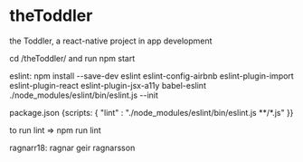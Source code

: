 # theToddler
the Toddler, a react-native project in app development

cd /theToddler/ and run npm start

eslint: npm install --save-dev eslint eslint-config-airbnb eslint-plugin-import eslint-plugin-react eslint-plugin-jsx-a11y babel-eslint
  ./node_modules/eslint/bin/eslint.js --init

package.json {scripts: {
  "lint" : "./node_modules/eslint/bin/eslint.js **/*.js"
  }}

to run lint => npm run lint


ragnarr18: ragnar geir ragnarsson
